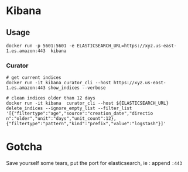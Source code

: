 # Kibana



## Usage

```
docker run -p 5601:5601 -e ELASTICSEARCH_URL=https://xyz.us-east-1.es.amazon:443  kibana
```

### Curator

```
# get current indices
docker run -it kibana curator_cli --host https://xyz.us-east-1.es.amazon:443 show_indices --verbose

# clean indices older than 12 days
docker run -it kibana  curator_cli --host ${ELASTICSEARCH_URL} delete_indices --ignore_empty_list --filter_list '[{"filtertype":"age","source":"creation_date","directio
n":"older","unit":"days","unit_count":12},{"filtertype":"pattern","kind":"prefix","value":"logstash"}]'
```


# Gotcha

Save yourself some tears, put the port for elasticsearch, ie : append `:443`